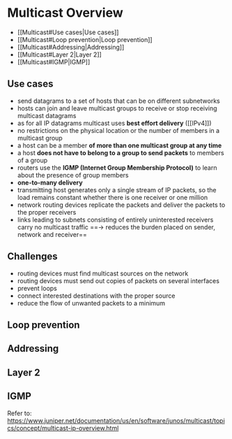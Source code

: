 # Multicast Overview

- [[Multicast#Use cases|Use cases]]
- [[Multicast#Loop prevention|Loop prevention]]
- [[Multicast#Addressing|Addressing]]
- [[Multicast#Layer 2|Layer 2]]
- [[Multicast#IGMP|IGMP]]

## Use cases
- send datagrams to a set of hosts that can be on different subnetworks
- hosts can join and leave multicast groups to receive or stop receiving multicast datagrams
- as for all IP datagrams multicast uses **best effort delivery** ([[IPv4]])
- no restrictions on the physical location or the number of members in a multicast group
- a host can be a member **of more than one multicast group at any time**
- a host **does not have to belong to a group to send packets** to members of a group
- routers use the **IGMP (Internet Group Membership Protocol)** to learn about the presence of group members
- **one-to-many delivery**
- transmitting host generates only a single stream of IP packets, so the load remains constant whether there is one receiver or one million
- network routing devices replicate the packets and deliver the packets to the proper receivers
- links leading to subnets consisting of entirely uninterested receivers carry no multicast traffic
==-> reduces the burden placed on sender, network and receiver==

## Challenges
- routing devices must find multicast sources on the network
- routing devices  must send out copies of packets on several interfaces
- prevent loops
- connect interested destinations with the proper source
- reduce the flow of unwanted packets to a minimum

## Loop prevention

## Addressing

## Layer 2 

## IGMP


Refer to: https://www.juniper.net/documentation/us/en/software/junos/multicast/topics/concept/multicast-ip-overview.html